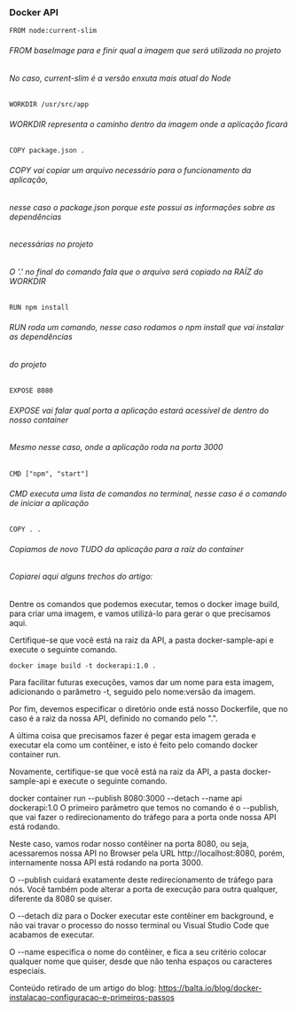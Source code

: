 ### Docker API

`FROM node:current-slim`

###### FROM baseImage para e finir qual a imagem que será utilizada no projeto

###### No caso, current-slim é a versão enxuta mais atual do Node

`WORKDIR /usr/src/app`

###### WORKDIR representa o caminho dentro da imagem onde a aplicação ficará

`COPY package.json .`

###### COPY vai copiar um arquivo necessário para o funcionamento da aplicação,

###### nesse caso o package.json porque este possui as informações sobre as dependências

###### necessárias no projeto

###### O '.' no final do comando fala que o arquivo será copiado na RAÍZ do WORKDIR

`RUN npm install`

###### RUN roda um comando, nesse caso rodamos o npm install que vai instalar as dependências

###### do projeto

`EXPOSE 8080`

###### EXPOSE vai falar qual porta a aplicação estará acessível de dentro do nosso container

###### Mesmo nesse caso, onde a aplicação roda na porta 3000

`CMD ["npm", "start"]`

###### CMD executa uma lista de comandos no terminal, nesse caso é o comando de iniciar a aplicação

`COPY . .`

###### Copiamos de novo TUDO da aplicação para a raíz do container

###### Copiarei aqui alguns trechos do artigo:

Dentre os comandos que podemos executar, temos o docker image build, para criar uma imagem, e vamos utilizá-lo para gerar o que precisamos aqui.

Certifique-se que você está na raiz da API, a pasta docker-sample-api e execute o seguinte comando.

`docker image build -t dockerapi:1.0 .`

Para facilitar futuras execuções, vamos dar um nome para esta imagem, adicionando o parâmetro -t, seguido pelo nome:versão da imagem.

Por fim, devemos especificar o diretório onde está nosso Dockerfile, que no caso é a raiz da nossa API, definido no comando pelo ".".

A última coisa que precisamos fazer é pegar esta imagem gerada e executar ela como um contêiner, e isto é feito pelo comando docker container run.

Novamente, certifique-se que você está na raiz da API, a pasta docker-sample-api e execute o seguinte comando.

docker container run --publish 8080:3000 --detach --name api dockerapi:1.0
O primeiro parâmetro que temos no comando é o --publish, que vai fazer o redirecionamento do tráfego para a porta onde nossa API está rodando.

Neste caso, vamos rodar nosso contêiner na porta 8080, ou seja, acessaremos nossa API no Browser pela URL http://localhost:8080, porém, internamente nossa API está rodando na porta 3000.

O --publish cuidará exatamente deste redirecionamento de tráfego para nós. Você também pode alterar a porta de execução para outra qualquer, diferente da 8080 se quiser.

O --detach diz para o Docker executar este contêiner em background, e não vai travar o processo do nosso terminal ou Visual Studio Code que acabamos de executar.

O --name especifica o nome do contêiner, e fica a seu critério colocar qualquer nome que quiser, desde que não tenha espaços ou caracteres especiais.

Conteúdo retirado de um artigo do blog:
https://balta.io/blog/docker-instalacao-configuracao-e-primeiros-passos
